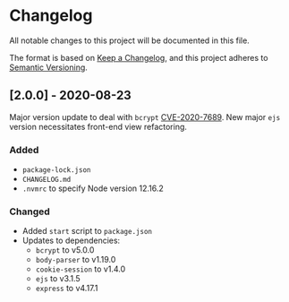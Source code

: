 # Changelog
All notable changes to this project will be documented in this file.

The format is based on [Keep a Changelog](https://keepachangelog.com/en/1.0.0/), and this project adheres to [Semantic Versioning](https://semver.org/spec/v2.0.0.html).

## [2.0.0] - 2020-08-23
Major version update to deal with `bcrypt` [CVE-2020-7689](https://github.com/advisories/GHSA-5wg4-74h6-q47v). New major `ejs` version necessitates front-end view refactoring.
### Added
- `package-lock.json`
- `CHANGELOG.md`
- `.nvmrc` to specify Node version 12.16.2
### Changed
- Added `start` script to `package.json`
- Updates to dependencies:
  - `bcrypt` to v5.0.0
  - `body-parser` to v1.19.0
  - `cookie-session` to v1.4.0
  - `ejs` to v3.1.5
  - `express` to v4.17.1

